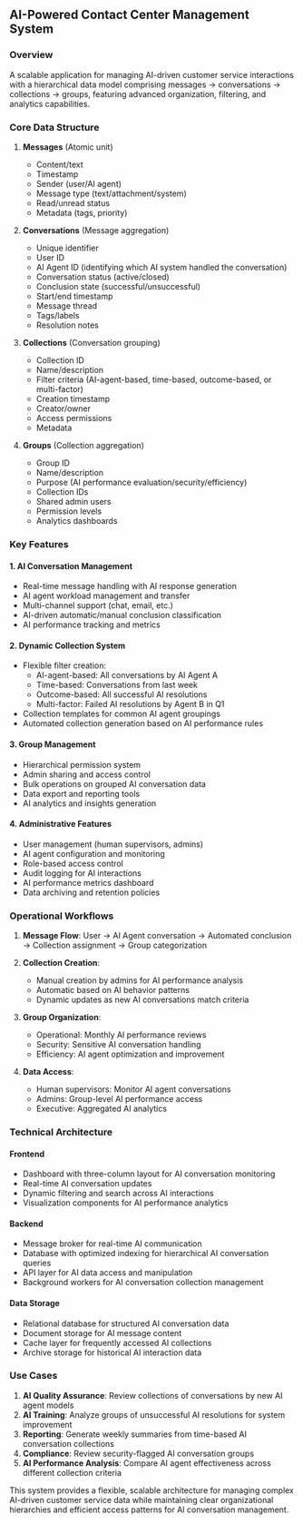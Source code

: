 ## AI-Powered Contact Center Management System

### Overview
A scalable application for managing AI-driven customer service interactions with a hierarchical data model comprising messages → conversations → collections → groups, featuring advanced organization, filtering, and analytics capabilities.

### Core Data Structure

1. **Messages** (Atomic unit)
   - Content/text
   - Timestamp
   - Sender (user/AI agent)
   - Message type (text/attachment/system)
   - Read/unread status
   - Metadata (tags, priority)

2. **Conversations** (Message aggregation)
   - Unique identifier
   - User ID
   - AI Agent ID (identifying which AI system handled the conversation)
   - Conversation status (active/closed)
   - Conclusion state (successful/unsuccessful)
   - Start/end timestamp
   - Message thread
   - Tags/labels
   - Resolution notes

3. **Collections** (Conversation grouping)
   - Collection ID
   - Name/description
   - Filter criteria (AI-agent-based, time-based, outcome-based, or multi-factor)
   - Creation timestamp
   - Creator/owner
   - Access permissions
   - Metadata

4. **Groups** (Collection aggregation)
   - Group ID
   - Name/description
   - Purpose (AI performance evaluation/security/efficiency)
   - Collection IDs
   - Shared admin users
   - Permission levels
   - Analytics dashboards

### Key Features

#### 1. AI Conversation Management
- Real-time message handling with AI response generation
- AI agent workload management and transfer
- Multi-channel support (chat, email, etc.)
- AI-driven automatic/manual conclusion classification
- AI performance tracking and metrics

#### 2. Dynamic Collection System
- Flexible filter creation:
  - AI-agent-based: All conversations by AI Agent A
  - Time-based: Conversations from last week
  - Outcome-based: All successful AI resolutions
  - Multi-factor: Failed AI resolutions by Agent B in Q1
- Collection templates for common AI agent groupings
- Automated collection generation based on AI performance rules

#### 3. Group Management
- Hierarchical permission system
- Admin sharing and access control
- Bulk operations on grouped AI conversation data
- Data export and reporting tools
- AI analytics and insights generation

#### 4. Administrative Features
- User management (human supervisors, admins)
- AI agent configuration and monitoring
- Role-based access control
- Audit logging for AI interactions
- AI performance metrics dashboard
- Data archiving and retention policies

### Operational Workflows

1. **Message Flow**: User → AI Agent conversation → Automated conclusion → Collection assignment → Group categorization

2. **Collection Creation**: 
   - Manual creation by admins for AI performance analysis
   - Automatic based on AI behavior patterns
   - Dynamic updates as new AI conversations match criteria

3. **Group Organization**:
   - Operational: Monthly AI performance reviews
   - Security: Sensitive AI conversation handling
   - Efficiency: AI agent optimization and improvement

4. **Data Access**:
   - Human supervisors: Monitor AI agent conversations
   - Admins: Group-level AI performance access
   - Executive: Aggregated AI analytics

### Technical Architecture

#### Frontend
- Dashboard with three-column layout for AI conversation monitoring
- Real-time AI conversation updates
- Dynamic filtering and search across AI interactions
- Visualization components for AI performance analytics

#### Backend
- Message broker for real-time AI communication
- Database with optimized indexing for hierarchical AI conversation queries
- API layer for AI data access and manipulation
- Background workers for AI conversation collection management

#### Data Storage
- Relational database for structured AI conversation data
- Document storage for AI message content
- Cache layer for frequently accessed AI collections
- Archive storage for historical AI interaction data

### Use Cases

1. **AI Quality Assurance**: Review collections of conversations by new AI agent models
2. **AI Training**: Analyze groups of unsuccessful AI resolutions for system improvement
3. **Reporting**: Generate weekly summaries from time-based AI conversation collections
4. **Compliance**: Review security-flagged AI conversation groups
5. **AI Performance Analysis**: Compare AI agent effectiveness across different collection criteria

This system provides a flexible, scalable architecture for managing complex AI-driven customer service data while maintaining clear organizational hierarchies and efficient access patterns for AI conversation management.
